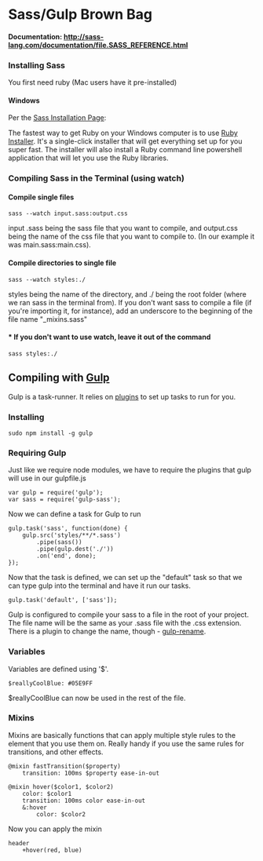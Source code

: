 # Sass/Gulp Brown Bag
#### Documentation: http://sass-lang.com/documentation/file.SASS_REFERENCE.html
### Installing Sass

 You first need ruby (Mac users have it pre-installed)
 #### Windows
 Per the [Sass Installation Page](http://sass-lang.com/install):

 The fastest way to get Ruby on your Windows computer is to use [Ruby Installer](http://rubyinstaller.org/). It's a single-click installer that will get everything set up for you super fast.
The installer will also install a Ruby command line powershell application that will let you use the Ruby libraries.

### Compiling Sass in the Terminal (using watch)
#### Compile single files
```
sass --watch input.sass:output.css
```
input .sass being the sass file that you want to compile, and output.css being the name of the css file that you want to compile to. (In our example it was main.sass:main.css).
#### Compile directories to single file
```
sass --watch styles:./
```
styles being the name of the directory, and ./ being the root folder (where we ran sass in the terminal from).
If you don't want sass to compile a file (if you're importing it, for instance), add an underscore to the beginning of the file name "\_mixins.sass"

#### * If you don't want to use watch, leave it out of the command
```
sass styles:./
```
## Compiling with [Gulp](http://gulpjs.com/)
Gulp is a task-runner. It relies on [plugins](http://gulpjs.com/plugins/) to set up tasks to run for you.
### Installing
```
sudo npm install -g gulp
```
### Requiring Gulp
Just like we require node modules, we have to require the plugins that gulp will use in our gulpfile.js
```
var gulp = require('gulp');
var sass = require('gulp-sass');
```
Now we can define a task for Gulp to run
```
gulp.task('sass', function(done) {
    gulp.src('styles/**/*.sass')
        .pipe(sass())
        .pipe(gulp.dest('./'))
        .on('end', done);
});
```

Now that the task is defined, we can set up the "default" task so that we can type gulp into the terminal and have it run our tasks.
```
gulp.task('default', ['sass']);
```
Gulp is configured to compile your sass to a file in the root of your project.
The file name will be the same as your .sass file with the .css extension. There is a plugin to change the name, though - [gulp-rename](https://npmjs.org/package/gulp-rename/).

### Variables
Variables are defined using '$'.
```
$reallyCoolBlue: #05E9FF
```
$reallyCoolBlue can now be used in the rest of the file.

### Mixins
Mixins are basically functions that can apply multiple style rules to the element that you use them on. Really handy if you use the same rules for transitions, and other effects.
```
@mixin fastTransition($property)
    transition: 100ms $property ease-in-out
```
```
@mixin hover($color1, $color2)
    color: $color1
    transition: 100ms color ease-in-out
    &:hover
        color: $color2
```
Now you can apply the mixin
```
header
    +hover(red, blue)
```
